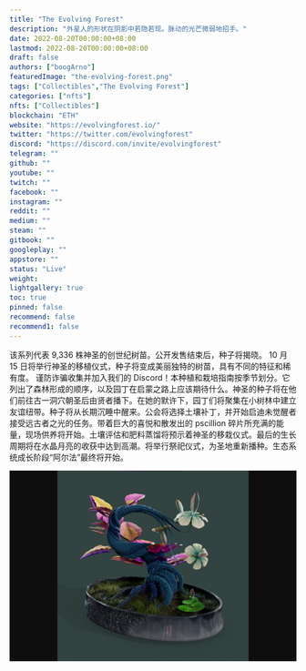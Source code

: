 ```yaml
---
title: "The Evolving Forest"
description: "外星人的形状在阴影中若隐若现。脉动的光芒微弱地招手。"
date: 2022-08-20T00:00:00+08:00
lastmod: 2022-08-20T00:00:00+08:00
draft: false
authors: ["boogArno"]
featuredImage: "the-evolving-forest.png"
tags: ["Collectibles","The Evolving Forest"]
categories: ["nfts"]
nfts: ["Collectibles"]
blockchain: "ETH"
website: "https://evolvingforest.io/"
twitter: "https://twitter.com/evolvingforest"
discord: "https://discord.com/invite/evolvingforest"
telegram: ""
github: ""
youtube: ""
twitch: ""
facebook: ""
instagram: ""
reddit: ""
medium: ""
steam: ""
gitbook: ""
googleplay: ""
appstore: ""
status: "Live"
weight: 
lightgallery: true
toc: true
pinned: false
recommend: false
recommend1: false
---
```

该系列代表 9,336 株神圣的创世纪树苗。公开发售结束后，种子将揭晓。
10 月 15 日将举行神圣的移植仪式，种子将变成美丽独特的树苗，具有不同的特征和稀有度。
谨防诈骗收集并加入我们的 Discord！本种植和栽培指南按季节划分。它列出了森林形成的顺序，以及园丁在启蒙之路上应该期待什么。神圣的种子将在他们前往古一洞穴朝圣后由贤者播下。在她的默许下，园丁们将聚集在小树林中建立友谊纽带。种子将从长期沉睡中醒来。公会将选择土壤补丁，并开始启迪未觉醒者接受远古者之光的任务。带着巨大的喜悦和散发出的 pscillion 碎片所充满的能量，现场供养将开始。土壤评估和肥料蒸馏将预示着神圣的移栽仪式。最后的生长周期将在水晶月亮的收获中达到高潮。将举行祭祀仪式，为圣地重新播种。生态系统成长阶段“阿尔法”最终将开始。

![theevolvingforest-dapp-collectibles-ethereum-image1_a4415821a6f9eb3d497eb0d211b18287](theevolvingforest-dapp-collectibles-ethereum-image1_a4415821a6f9eb3d497eb0d211b18287.png)